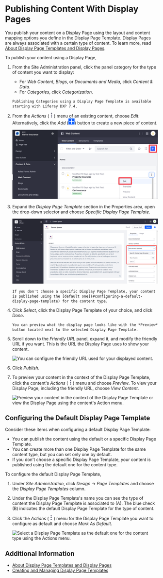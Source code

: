 # Publishing Content With Display Pages

You publish your content on a Display Page using the layout and content mapping options you define in the Display Page Template. Display Pages are always associated with a certain type of content. To learn more, read [About Display Page Templates and Display Pages](./about-display-page-templates-and-display-pages.md).

To publish your content using a Display Page,

1. From the Site Administration panel, click the panel category for the type of content you want to display:

    - For *Web Content*, *Blogs*, or *Documents and Media*, click *Content & Data*.
    - For *Categories*, click *Categorization*.

    ```{note}
    Publishing Categories using a Display Page Template is available starting with Liferay DXP 7.4.
    ```

1. From the *Actions* (![Actions](../../../images/icon-actions.png)) menu of an existing content, choose *Edit*. Alternatively, click the *Add* (![Add](../../../images/icon-add.png)) button to create a new piece of content.

    ![Edit or create the content you want to display using a Display Page.](./publishing-content-with-display-pages/images/03.png)

1. Expand the *Display Page Template* section in the Properties area, open the drop-down selector and choose *Specific Display Page Template*.

    ![Select a specific display page template to configure it.](./publishing-content-with-display-pages/images/01.png)

    ```{note}
    If you don't choose a specific Display Page Template, your content is published using the [default one](#configuring-a-default-display-page-template) for the content type.
   ```

1. Click *Select*, click the Display Page Template of your choice, and click *Done*.

    ```{tip}
    You can preview what the display page looks like with the *Preview* button located next to the selected Display Page Template.
    ```

1. Scroll down to the *Friendly URL* panel, expand it, and modify the friendly URL if you want. This is the URL the Display Page uses to show your content.

    ![You can configure the friendly URL used for your displayed content.](./publishing-content-with-display-pages/images/02.png)

1. Click *Publish*.
1. To preview your content in the context of the Display Page Template, click the content's *Actions* (![Actions](../../../images/icon-actions.png)) menu and choose *Preview*. To view your Display Page, including the friendly URL, choose *View Content*.

    ![Preview your content in the context of the Display Page Template or view the Display Page using the content's Action menu.](./publishing-content-with-display-pages/images/04.png)

## Configuring the Default Display Page Template

Consider these items when configuring a default Display Page Template:

- You can publish the content using the default or a specific Display Page Template. 
- You can create more than one Display Page Template for the same content type, but you can set only one by default.
- If you don't choose a specific Display Page Template, your content is published using the default one for the content type.

To configure the default Display Page Template,

1. Under *Site Administration*, click *Design* &rarr; *Page Templates* and choose the *Display Page Templates* column.
1. Under the Display Page Template's name you can see the type of content the Display Page Template is associated to (A). The blue check (B) indicates the default Display Page Template for the type of content.
1. Click the *Actions* (![Actions](../../../images/icon-actions.png)) menu for the Display Page Template you want to configure as default and choose *Mark As Default*.

    ![Select a Display Page Template as the default one for the content type using the Actions menu.](./publishing-content-with-display-pages/images/05.png)

## Additional Information

- [About Display Page Templates and Display Pages](./about-display-page-templates-and-display-pages.md)
- [Creating and Managing Display Page Templates](./creating-and-managing-display-page-templates.md)
